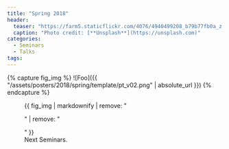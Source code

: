 ```yaml
---
title: "Spring 2018"
header:
  teaser: "https://farm5.staticflickr.com/4076/4940499208_b79b77fb0a_z.jpg"
  caption: "Photo credit: [**Unsplash**](https://unsplash.com)"
categories:
  - Seminars
  - Talks
tags:
---
```




{% capture fig_img %}
![Foo]({{ "/assets/posters/2018/spring/template/pt_v02.png" | absolute_url }})
{% endcapture %}



<figure>
  {{ fig_img | markdownify | remove: "<p>" | remove: "</p>" }}
  <figcaption>Next Seminars.</figcaption>
</figure>
